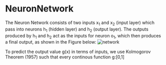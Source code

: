 # NeuronNetwork
The Neuron Network consists of two inputs x<sub>1</sub> and x<sub>2</sub> (input layer) which pass into neurons h<sub>1</sub> (hidden layer) and h<sub>2</sub> (output layer).
The outputs produced by h<sub>1</sub> and h<sub>2</sub> act as the inputs for neuron o<sub>1</sub>, which then produces a final output,
as shown in the Figure below:
![network](https://victorzhou.com/27cf280166d7159c0465a58c68f99b39/network3.svg)

To predict the output value g(x) in terms of inputs, we use Kolmogorov Theorem (1957) such that every continous function g:[0,1]

